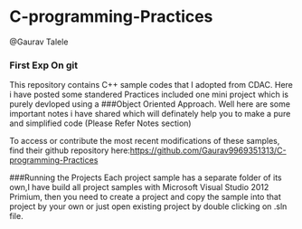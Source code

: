 
# C-programming-Practices 
@Gaurav Talele
### First Exp On git


This repository contains C++ sample codes that I adopted from CDAC. Here i have posted some standered Practices included one mini project which is purely devloped using a 
###Object Oriented Approach. 
Well here are some important notes i have shared which will definately help you to make a pure and simplified code
(Please Refer Notes section)


To access or contribute the most recent modifications of these samples, find their github repository here:https://github.com/Gaurav9969351313/C-programming-Practices

###Running the Projects
Each project sample has a separate folder of its own,I have build all project samples with Microsoft Visual Studio 2012 Primium, then you need to create a project and copy the sample into that project by your own or just open existing project by double clicking on .sln file.

